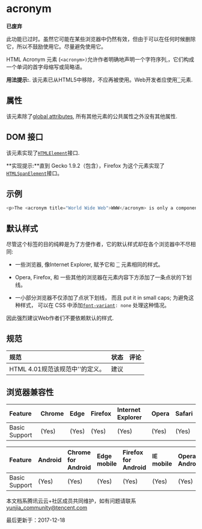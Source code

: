# acronym

**已废弃**

此功能已过时。虽然它可能在某些浏览器中仍然有效，但由于可以在任何时候删除它，所以不鼓励使用它。尽量避免使用它。

HTML Acronym  元素 (`<acronym>)`允许作者明确地声明一个字符序列,，它们构成一个单词的首字母缩写或简略语。



**用法提示:**. 该元素已从HTML5中移除，不应再被使用。Web开发者应使用[``](https://developer.mozilla.org/zh-CN/docs/Web/HTML/Element/abbr)元素.



## 属性



该元素除了[global attributes](https://developer.mozilla.org/en-US/docs/HTML/global_attributes), 所有其他元素的公共属性之外没有其他属性.



## DOM 接口



该元素实现了[`HTMLElement`](https://developer.mozilla.org/zh-CN/docs/Web/API/HTMLElement)接口.



**实现提示:**直到 Gecko 1.9.2（包含），Firefox 为这个元素实现了[`HTMLSpanElement`](https://developer.mozilla.org/zh-CN/docs/Web/API/HTMLSpanElement)接口。



## 示例

```javascript
<p>The <acronym title="World Wide Web">WWW</acronym> is only a component of the Internet.</p>
```

## 默认样式



尽管这个标签的目的纯粹是为了方便作者，它的默认样式却在各个浏览器中不尽相同:



- 一些浏览器, 像Internet Explorer, 赋予它和 [``](https://developer.mozilla.org/zh-CN/docs/Web/HTML/Element/span) 元素相同的样式。



- Opera, Firefox, 和 一些其他的浏览器在元素内容下方添加了一条点状的下划线。



- 一小部分浏览器不仅添加了点状下划线， 而且 put it in small caps; 为避免这种样式， 可以在 CSS 中添加[`font-variant`](https://developer.mozilla.org/zh-CN/docs/Web/CSS/font-variant)`: none` 处理这种情况。



因此强烈建议Web作者们不要依赖默认的样式.



## 规范

| 规范                                     | 状态 | 评论 |
| :--------------------------------------- | :--- | :--- |
| HTML 4.01规范该规范中'<acronym>'的定义。 | 建议 |      |

## 浏览器兼容性

| Feature       | Chrome | Edge  | Firefox | Internet Explorer | Opera | Safari |
| :------------ | :----- | :---- | :------ | :---------------- | :---- | :----- |
| Basic Support | (Yes)  | (Yes) | (Yes)   | (Yes)             | (Yes) | (Yes)  |

| Feature       | Android | Chrome for Android | Edge mobile | Firefox for Android | IE mobile | Opera Android | iOS Safari |
| :------------ | :------ | :----------------- | :---------- | :------------------ | :-------- | :------------ | :--------- |
| Basic Support | (Yes)   | (Yes)              | (Yes)       | (Yes)               | (Yes)     | (Yes)         | (Yes)      |

本文档系腾讯云云+社区成员共同维护，如有问题请联系 yunjia_community@tencent.com

最后更新于：2017-12-18